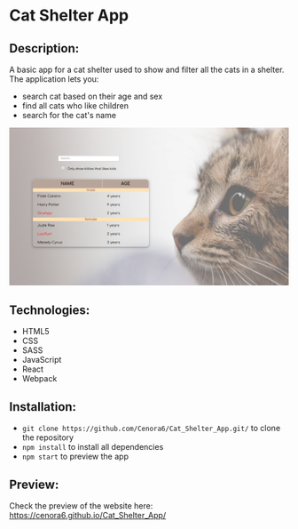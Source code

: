 # Cat Shelter App

## Description:
A basic app for a cat shelter used to show and filter all the cats in a shelter. 
The application lets you:
- search cat based on their age and sex
- find all cats who like children
- search for the cat's name

![](images/previewPhoto.png)

## Technologies:
- HTML5 
- CSS
- SASS
- JavaScript
- React
- Webpack

## Installation:
-  ```git clone https://github.com/Cenora6/Cat_Shelter_App.git/``` to clone the repository
- ```npm install``` to install all dependencies
- ```npm start``` to preview the app

## Preview: 
Check the preview of the website here: https://cenora6.github.io/Cat_Shelter_App/
